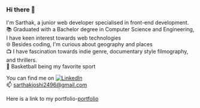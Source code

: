 ### Hi there 👋


I'm Sarthak, a junior web developer specialised in front-end development. \
:books: Graduated with a Bachelor degree in Computer Science and Engineering, I have keen interest towards web technologies \
:globe_with_meridians: Besides coding, I'm curious about geography and places \
:tv: I have fascination towards indie genre, documentary style filmography, and thrillers. \
:basketball: Basketball being my favorite sport 

You can find me on [![LinkedIn][1]][2] \
:mailbox: sarthakjoshi2496@gmail.com 

Here is a link to my portfolio-[portfolio](https://nick2496.github.io/portfolio)

[1]: https://i.stack.imgur.com/gVE0j.png
[2]: https://www.linkedin.com/in/nick2496
